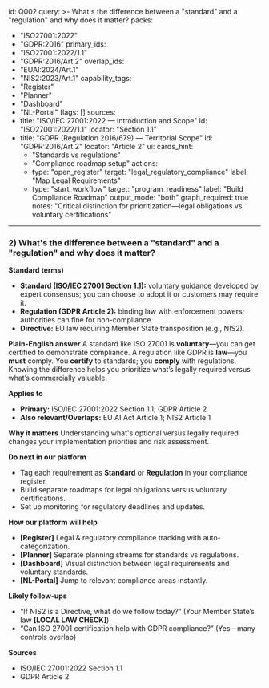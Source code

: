 id: Q002
query: >-
  What's the difference between a "standard" and a "regulation" and why does it matter?
packs:
  - "ISO27001:2022"
  - "GDPR:2016"
primary_ids:
  - "ISO27001:2022/1.1"
  - "GDPR:2016/Art.2"
overlap_ids:
  - "EUAI:2024/Art.1"
  - "NIS2:2023/Art.1"
capability_tags:
  - "Register"
  - "Planner"
  - "Dashboard"
  - "NL-Portal"
flags: []
sources:
  - title: "ISO/IEC 27001:2022 — Introduction and Scope"
    id: "ISO27001:2022/1.1"
    locator: "Section 1.1"
  - title: "GDPR (Regulation 2016/679) — Territorial Scope"
    id: "GDPR:2016/Art.2"
    locator: "Article 2"
ui:
  cards_hint:
    - "Standards vs regulations"
    - "Compliance roadmap setup"
  actions:
    - type: "open_register"
      target: "legal_regulatory_compliance"
      label: "Map Legal Requirements"
    - type: "start_workflow"
      target: "program_readiness"
      label: "Build Compliance Roadmap"
output_mode: "both"
graph_required: true
notes: "Critical distinction for prioritization—legal obligations vs voluntary certifications"
---
### 2) What's the difference between a "standard" and a "regulation" and why does it matter?

**Standard terms)**
- **Standard (ISO/IEC 27001 Section 1.1):** voluntary guidance developed by expert consensus; you can choose to adopt it or customers may require it.
- **Regulation (GDPR Article 2):** binding law with enforcement powers; authorities can fine for non-compliance.
- **Directive:** EU law requiring Member State transposition (e.g., NIS2).

**Plain-English answer**
A standard like ISO 27001 is **voluntary**—you can get certified to demonstrate compliance. A regulation like GDPR is **law**—you **must** comply. You **certify** to standards; you **comply** with regulations. Knowing the difference helps you prioritize what’s legally required versus what’s commercially valuable.

**Applies to**
- **Primary:** ISO/IEC 27001:2022 Section 1.1; GDPR Article 2
- **Also relevant/Overlaps:** EU AI Act Article 1; NIS2 Article 1

**Why it matters**
Understanding what's optional versus legally required changes your implementation priorities and risk assessment.

**Do next in our platform**
- Tag each requirement as **Standard** or **Regulation** in your compliance register.
- Build separate roadmaps for legal obligations versus voluntary certifications.
- Set up monitoring for regulatory deadlines and updates.

**How our platform will help**
- **[Register]** Legal & regulatory compliance tracking with auto-categorization.
- **[Planner]** Separate planning streams for standards vs regulations.
- **[Dashboard]** Visual distinction between legal requirements and voluntary standards.
- **[NL-Portal]** Jump to relevant compliance areas instantly.

**Likely follow-ups**
- “If NIS2 is a Directive, what do we follow today?” (Your Member State’s law **[LOCAL LAW CHECK]**)
- “Can ISO 27001 certification help with GDPR compliance?” (Yes—many controls overlap)

**Sources**
- ISO/IEC 27001:2022 Section 1.1
- GDPR Article 2
